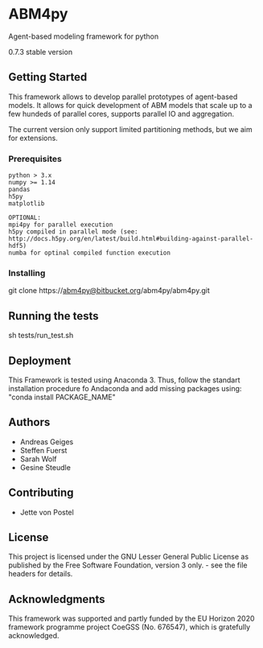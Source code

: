 # ABM4py

Agent-based modeling framework for python

0.7.3 stable version

## Getting Started

This framework allows to develop parallel prototypes of agent-based models.
It allows for quick development of ABM models that scale up to a few hundeds 
of parallel cores, supports parallel IO and aggregation.

The current version only support limited partitioning methods, but we aim for
extensions.

### Prerequisites

```
python > 3.x
numpy >= 1.14
pandas 
h5py
matplotlib

OPTIONAL:
mpi4py for parallel execution
h5py compiled in parallel mode (see: http://docs.h5py.org/en/latest/build.html#building-against-parallel-hdf5)
numba for optinal compiled function execution
```

### Installing

git clone https://abm4py@bitbucket.org/abm4py/abm4py.git

## Running the tests

sh tests/run_test.sh

## Deployment

This Framework is tested using Anaconda 3. Thus, follow the standart installation
procedure fo Andaconda and add missing packages using: "conda install PACKAGE_NAME"

## Authors

- Andreas Geiges 
- Steffen Fuerst
- Sarah Wolf
- Gesine Steudle

## Contributing

- Jette von Postel


## License

This project is licensed under the GNU Lesser General Public License as published 
by the Free Software Foundation, version 3 only. - see the file headers for details.

## Acknowledgments

This framework was supported and partly funded by the EU Horizon 2020 framework programme project 
CoeGSS (No. 676547), which is gratefully acknowledged.
